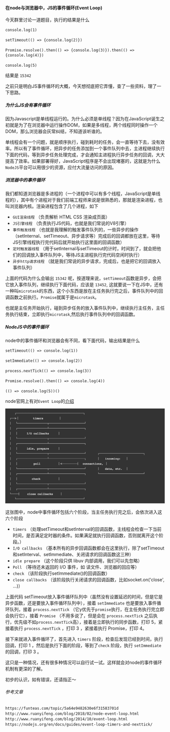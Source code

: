 #### 在node与浏览器中，JS的事件循环(Event Loop)

今天群里讨论一道题目，执行的结果是什么

```
console.log(1)

setTimeout(() => {console.log(2)})

Promise.resolve().then(() => {console.log(3)}).then(() => {console.log(4)})

console.log(5)
```
结果是 `15342`

之前只是明白JS事件循环的大概，今天想彻底把它弄懂，查了一些资料，理了一下思路。

##### 为什么JS会有事件循环

因为Javascript是单线程运行的。为什么必须是单线程？因为在JavaScript诞生之初就是为了在浏览器中运行操作DOM，如果是多线程，两个线程同时操作一个DOM，那么浏览器会灰常纠结，不知道该听谁的。

单线程会有一个问题，就是顺序执行，碰到耗时的任务，会一直等待下去，没有效率。所以有了事件循环，把异步的任务添加到一个事件队列中去，主进程继续执行下面的代码，等到异步任务处理完成，才会通知主进程执行异步任务的回调，大大提高了效率。如果部署得好，JavaScript程序是不会出现堵塞的，这就是为什么`NodeJS`平台可以用很少的资源，应付大流量访问的原因。

##### 浏览器中的事件循环

我们都知道浏览器是多进程的（一个进程中可以有多个线程，JavaScript是单线程的），其中有个进程对于我们前端工程师来说是很熟悉的，那就是渲染进程，也叫浏览器内核。渲染进程包含了几个进程，如下

* `GUI渲染线程` （负责解析 HTML CSS 渲染成页面）
* `JS引擎线程` （负责执行JS代码，也就是我们常说的V8引擎）
* `事件触发线程` （也就是我理解的触发事件队列的，一些异步的操作（setInternal、setTimeout、异步请求等）完成后的回调都放在这里，等待JS引擎线程执行完代码后就开始执行这里面的回调函数）
* `定时触发器线程` （用于setInternal与setTimeout的计时，时间到了，就会把他们的回调放入事件队列中，等待JS主进程执行完代码空闲时执行）
* `异步http请求线程` （就是我们常说的异步请求，完成后，也是把它的回调放入事件队列）

上面的代码为什么会输出 `15342` 呢，按道理来说，`setTimeout`函数是异步，会把它放入事件队列，继续执行下面代码，应该是 `13452`,
这就要说一下在JS中，还有一种叫`microtask`的东西，这个小东西是放在主任务执行完之后，事件队列中的回调函数之前执行。`Promise`就属于是`microtask`。

也就是主任务开始执行，碰到异步任务的放入事件队列中，继续执行主任务，主任务执行结束，立即执行`microtask`,然后执行事件队列中的回调函数。

##### NodeJS中的事件循环

node中的事件循环和浏览器会有不同，看下面代码，输出结果是什么

```
setTimeout(() => console.log(1))

setImmediate(() => console.log(2))

process.nextTick(() => console.log(3))

Promise.resolve().then(() => console.log(4))

(() => console.log(5))()
```
node官网上有对`Event Loop`的[介绍](https://nodejs.org/en/docs/guides/event-loop-timers-and-nexttick/)

![](./img/event-loop.png)

这张图中，node中事件循环包括六个阶段，当主任务执行完之后，会依次进入这六个阶段

* `timers` （处理setTimeout和setInterval的回调函数，主线程会检查一下当前时间，是否满足定时器的条件。如果满足就执行回调函数，否则就离开这个阶段。）
* `I/O callbacks` （基本所有的异步回调函数都会在这里执行，除了setTimeout和setInterval、setImmediate、关闭请求的回调函数这三种）
* `idle prepare` （这个阶段只供 libuv 内部调用，我们可以先忽略）
* `Poll` （等待还未返回的 I/O 事件，如 读文件、浏览器的回应等）
* `check` （该阶段执行setImmediate()的回调函数）
* `close callbacks` （该阶段执行关闭请求的回调函数，比如socket.on('close', ...)）

上面代码 setTimeout放入事件循环队列中（虽然没有设置延迟的时间，但是它是异步函数，还是要放入事件循环队列中），接着 `setImmediate` 也是要放入事件循环队列，接着  `process.nextTick` （它y优先于`promise`执行，在主任务执行完立即会执行它），接着 `Promise` （不用多说了，但是会在 `process.nextTick` 之后执行，优先级不如`process.nextTick`高），接着是立即执行的同步函数，打印 5，紧接着执行 `process.nextTick` ，打印 3 ，紧接着执行 Promise，打印 4。

接下来就进入事件循环了，首先进入 `timers` 阶段，检查后发现已经到时间，执行回调，打印 1 ，然后是执行下面的阶段，等到了`check` 阶段，执行 `setImmediate` 的回调，打印 3 。

这只是一种情况，还有很多种情况可以自行试一试。这样就会对node的事件循环机制有更深的了解。

初步的认识，如有错误，还请指正～

###### 参考文章
`https://funteas.com/topic/5a64e9482630e6f31583701d`
`http://www.ruanyifeng.com/blog/2018/02/node-event-loop.html`
`http://www.ruanyifeng.com/blog/2014/10/event-loop.html`
`https://nodejs.org/en/docs/guides/event-loop-timers-and-nexttick/`
